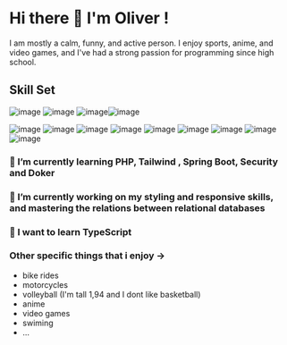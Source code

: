 # Hi there 👋 I'm Oliver !

I am mostly a calm, funny, and active person. I enjoy sports, anime, and video games, and I've had a strong passion for programming since high school.

## Skill Set





![image](https://github.com/IacobOliver/IacobOliver/assets/119490133/1546a19b-77dc-4f08-9e4a-6e73b049bde5) ![image](https://github.com/IacobOliver/IacobOliver/assets/119490133/de9c3fb1-6961-461a-a90a-a5763fd1eb77)
 ![image](https://github.com/IacobOliver/IacobOliver/assets/119490133/0a402c56-490e-429a-afed-08919877b1b3)![image](https://github.com/IacobOliver/IacobOliver/assets/119490133/53fa26b3-bfcd-4ac5-8f17-091de0b234a3)





 ![image](https://github.com/IacobOliver/IacobOliver/assets/119490133/90c3868d-1ef1-47a7-b9cf-b5be5f0e9800) ![image](https://github.com/IacobOliver/IacobOliver/assets/119490133/b418ba8a-aa13-4e0e-823b-893e0aa972a3) ![image](https://github.com/IacobOliver/IacobOliver/assets/119490133/2961d1d1-b767-4063-ae73-259888804c5f)
 ![image](https://github.com/IacobOliver/IacobOliver/assets/119490133/ce88401a-aef6-48af-9cde-1609dbe7da1e)
 ![image](https://github.com/IacobOliver/IacobOliver/assets/119490133/1a0ba0d4-33bf-43da-ba6e-61d41086caec) ![image](https://github.com/IacobOliver/IacobOliver/assets/119490133/20cdb7ff-c2b8-4434-9cc1-f73ab465df4f) ![image](https://github.com/IacobOliver/IacobOliver/assets/119490133/460b2c3f-d348-4526-9ee0-2c8d6121d9e3) ![image](https://github.com/IacobOliver/IacobOliver/assets/119490133/626ea5cb-2b4a-415f-8062-f1e1134daa13) ![image](https://github.com/IacobOliver/IacobOliver/assets/119490133/e977cc19-8193-4943-8fc1-db9f2d5018f0)




 ### 🌱 I’m currently learning PHP, Tailwind  , Spring Boot, Security and Doker
 
 ### 🔭 I’m currently working on my styling and responsive skills, and mastering the relations between relational databases

 ### 🦾 I want to learn TypeScript

 ### Other specific things that i enjoy -> 
  - bike rides
  - motorcycles
  - volleyball (I'm tall 1,94 and I dont like basketball)
  - anime
  - video games
  - swiming
  - ...
 

 




<!--
**IacobOliver/IacobOliver** is a ✨ _special_ ✨ repository because its `README.md` (this file) appears on your GitHub profile.

Here are some ideas to get you started:

- 🔭 I’m currently working on ...
- 🌱 I’m currently learning ...
- 👯 I’m looking to collaborate on ...
- 🤔 I’m looking for help with ...
- 💬 Ask me about ...
- 📫 How to reach me: ...
- 😄 Pronouns: ...
- ⚡ Fun fact: ...
-->
